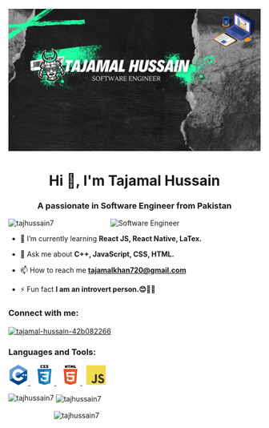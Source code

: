![logo](https://github.com/TajHussain7/TajHussain7/blob/main/GitHub%20banner.png)

<h1 align="center">Hi 👋, I'm Tajamal Hussain</h1>
<h3 align="center">A passionate in Software Engineer from Pakistan</h3>

<img align="right" alt="Software Engineer" width="300" src="https://media0.giphy.com/media/lP8xu5t2DLGG045H8F/giphy.gif">

<p align="left"> <img src="https://komarev.com/ghpvc/?username=tajhussain7&label=Profile%20views&color=0e75b6&style=flat" alt="tajhussain7" /> </p>

- 🌱 I’m currently learning **React JS, React Native, LaTex.**

- 💬 Ask me about **C++, JavaScript, CSS, HTML.**

- 📫 How to reach me **tajamalkhan720@gmail.com**

- ⚡ Fun fact **I am an introvert person.😊🤷‍♀️**

<h3 align="left">Connect with me:</h3>
<p align="left">
<a href="https://linkedin.com/in/tajamal-hussain-42b082266" target="blank"><img align="center" src="https://raw.githubusercontent.com/rahuldkjain/github-profile-readme-generator/master/src/images/icons/Social/linked-in-alt.svg" alt="tajamal-hussain-42b082266" height="30" width="40" /></a>
</p>

<h3 align="left">Languages and Tools:</h3>
<p align="left"> <a href="https://www.w3schools.com/cpp/" target="_blank" rel="noreferrer"> <img src="https://raw.githubusercontent.com/devicons/devicon/master/icons/cplusplus/cplusplus-original.svg" alt="cplusplus" width="40" height="40"/> </a>&nbsp
<a href="https://www.w3schools.com/css/" target="_blank" rel="noreferrer"> <img src="https://raw.githubusercontent.com/devicons/devicon/master/icons/css3/css3-original-wordmark.svg" alt="css3" width="40" height="40"/> </a>&nbsp
<a href="https://www.w3.org/html/" target="_blank" rel="noreferrer"> <img src="https://raw.githubusercontent.com/devicons/devicon/master/icons/html5/html5-original-wordmark.svg" alt="html5" width="40" height="40"/> </a>&nbsp
<a href="https://developer.mozilla.org/en-US/docs/Web/JavaScript" target="_blank" rel="noreferrer"> <img src="https://raw.githubusercontent.com/devicons/devicon/master/icons/javascript/javascript-original.svg" alt="javascript" width="40" height="40"/> </a> </p>

<p><img align="left" height="200" src="https://github-readme-stats.vercel.app/api/top-langs?username=tajhussain7&show_icons=true&locale=en&layout=compact" alt="tajhussain7" /></p>

<p>&nbsp;<img align="center" height="200" src="https://github-readme-stats.vercel.app/api?username=tajhussain7&show_icons=true&locale=en" alt="tajhussain7" /></p>

<p><img align="center" height="200" src="https://github-readme-streak-stats.herokuapp.com/?user=tajhussain7&" alt="tajhussain7" /></p>
